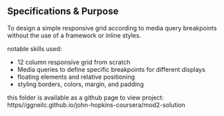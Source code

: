 ## Specifications & Purpose

To design a simple responsive grid according to media query breakpoints without the use of a framework or inline styles. 

notable skills used:
- 12 column responsive grid from scratch
- Media queries to define specific breakpoints for different displays
- floating elements and relative positioning
- styling borders, colors, margin, and padding

this folder is available as a github page to view project: https//ggneilc.github.io/john-hopkins-coursera/mod2-solution 

